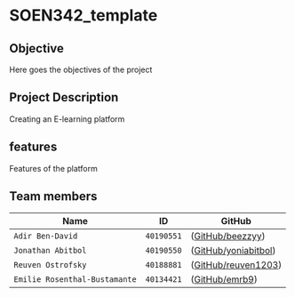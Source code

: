 # SOEN342_template

## Objective
Here goes the objectives of the project

## Project Description
Creating an E-learning platform

## features
Features of the platform

## Team members
|   Name   | ID      | GitHub   
| ------------- | ------------- | --------    |
| `Adir Ben-David`        |    `40190551`      | ([GitHub/beezzyy](https://github.com/beezzyy))   |
| `Jonathan Abitbol`         | `40190550`         | ([GitHub/yoniabitbol](https://github.com/yoniabitbol))   |
| `Reuven Ostrofsky`        |    `40188881`      | ([GitHub/reuven1203](https://github.com/reuven1203))   |
| `Emilie Rosenthal-Bustamante`         | `40134421`         | ([GitHub/emrb9](https://github.com/emrb9))   |
